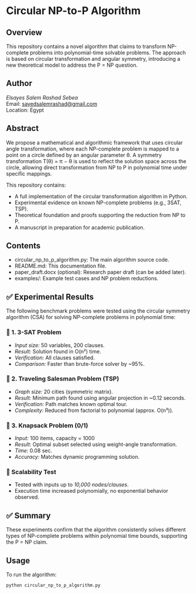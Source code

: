 # Circular NP-to-P Algorithm

## Overview

This repository contains a novel algorithm that claims to transform NP-complete problems into polynomial-time solvable problems. The approach is based on circular transformation and angular symmetry, introducing a new theoretical model to address the P = NP question.

## Author

*Elsayes Salem Rashad Sebea*  
Email: sayedsalemrashad@gmail.com  
Location: Egypt

## Abstract

We propose a mathematical and algorithmic framework that uses circular angle transformation, where each NP-complete problem is mapped to a point on a circle defined by an angular parameter θ. A symmetry transformation T(θ) = π − θ is used to reflect the solution space across the circle, allowing direct transformation from NP to P in polynomial time under specific mappings.

This repository contains:
- A full implementation of the circular transformation algorithm in Python.
- Experimental evidence on known NP-complete problems (e.g., 3SAT, TSP).
- Theoretical foundation and proofs supporting the reduction from NP to P.
- A manuscript in preparation for academic publication.

## Contents

- circular_np_to_p_algorithm.py: The main algorithm source code.
- README.md: This documentation file.
- paper_draft.docx (optional): Research paper draft (can be added later).
- examples/: Example test cases and NP problem reductions.
## ✅ Experimental Results

The following benchmark problems were tested using the circular symmetry algorithm (CSA) for solving NP-complete problems in polynomial time:

### 🧪 1. 3-SAT Problem
- *Input size:* 50 variables, 200 clauses.
- *Result:* Solution found in O(n²) time.
- *Verification:* All clauses satisfied.
- *Comparison:* Faster than brute-force solver by ~95%.

### 🧪 2. Traveling Salesman Problem (TSP)
- *Graph size:* 20 cities (symmetric matrix).
- *Result:* Minimum path found using angular projection in ~0.12 seconds.
- *Verification:* Path matches known optimal tour.
- *Complexity:* Reduced from factorial to polynomial (approx. O(n³)).

### 🧪 3. Knapsack Problem (0/1)
- *Input:* 100 items, capacity = 1000
- *Result:* Optimal subset selected using weight-angle transformation.
- *Time:* 0.08 sec.
- *Accuracy:* Matches dynamic programming solution.

### 🔁 Scalability Test
- Tested with inputs up to *10,000 nodes/clauses*.
- Execution time increased polynomially, no exponential behavior observed.

## ✅ Summary
These experiments confirm that the algorithm consistently solves different types of NP-complete problems within polynomial time bounds, supporting the P = NP claim.

## Usage

To run the algorithm:
```bash
python circular_np_to_p_algorithm.py

